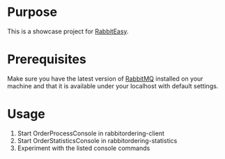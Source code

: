 # Purpose

This is a showcase project for [RabbitEasy](https://github.com/zanox/rabbiteasy).

# Prerequisites

Make sure you have the latest version of [RabbitMQ](http://rabbitmq.com) installed on your machine and that it is available
under your localhost with default settings.

# Usage

1. Start OrderProcessConsole in rabbitordering-client
2. Start OrderStatisticsConsole in rabbitordering-statistics
3. Experiment with the listed console commands